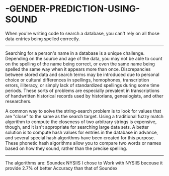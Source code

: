 # -GENDER-PREDICTION-USING-SOUND

When you're writing code to search a database, you can't rely on all those data entries being spelled correctly.
________________________________________________________________________________________________________________________________________________________________________________

Searching for a person's name in a database is a unique challenge. Depending on the source and age of the data, you may not be able to count on the spelling of the name being correct, or even the same name being spelled the same way when it appears more than once. Discrepancies between stored data and search terms may be introduced due to personal choice or cultural differences in spellings, homophones, transcription errors, illiteracy, or simply lack of standardized spellings during some time periods. These sorts of problems are especially prevalent in transcriptions of handwritten historical records used by historians, genealogists, and other researchers.

A common way to solve the string-search problem is to look for values that are "close" to the same as the search target. Using a traditional fuzzy match algorithm to compute the closeness of two arbitrary strings is expensive, though, and it isn't appropriate for searching large data sets. A better solution is to compute hash values for entries in the database in advance, and several special hash algorithms have been created for this purpose. These phonetic hash algorithms allow you to compare two words or names based on how they sound, rather than the precise spelling.
_________________________________________________________________________________________________________________________________________________________________________________
The algorithms are:
Soundex
NYSIIS 
I chose to Work with NYSIIS becouse it provide 2.7% of better Accuracy than that of Soundex
